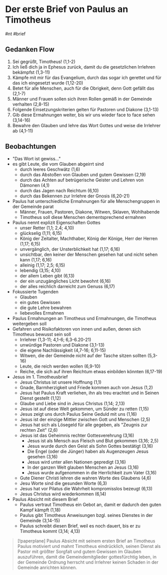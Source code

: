 # Der erste Brief von Paulus an Timotheus

#nt #brief

## Gedanken Flow

1. Sei gegrüßt, Timotheus! (1,1-2)
2. Ich ließ dich ja in Ephesus zurück, damit du die gesetzlichen Irrlehren bekämpfst (1,3-11)
3. Kämpfe mit mir für das Evangelium, durch das sogar ich gerettet und für das ich eingesetzt wurde (1,12-20)
4. Betet für alle Menschen, auch für die Obrigkeit, denn Gott gefällt das (2,1-7)
5. Männer und Frauen sollen sich ihren Rollen gemäß in der Gemeinde verhalten (2,8-15)
6. Folgende Einsetzungskriterien gelten für Pastoren und Diakone (3,1-13)
7. Gib diese Ermahnungen weiter, bis wir uns wieder face to face sehen (3,14-16)
8. Bewahre den Glauben und lehre das Wort Gottes und weise die Irrlehrer ab (4,1-11)

## Beobachtungen

- "Das Wort ist gewiss..."
- es gibt Leute, die vom Glauben abgeirrt sind
	- durch leeres Geschwätz (1,6)
	- durch das Abstoßen von Glauben und gutem Gewissen (2,19)
	- durch das Achten auf betrügerische Geister und Lehren von Dämonen (4,1)
	- durch das Jagen nach Reichtum (6,10)
	- durch das Bekennen zur Irrlehre der Gnosis (6,20-21)
- Paulus hat unterschiedliche Ermahnungen für alle Menschengruppen in der Gemeinde parat
	- Männer, Frauen, Pastoren, Diakone, Witwen, Sklaven, Wohlhabende
	- Timotheus soll diese Menschen dementsprechend ermahnen
- Paulus nennt explizit Eigenschaften Gottes
	- unser Retter (1,1; 2,4; 4,10)
	- glückselig (1,11; 6,15)
	- König der Zeitalter, Machthaber, König der Könige, Herr der Herren (1,17; 6,15)
	- unvergänglich, der Unsterblichkeit hat (1,17; 6,16)
	- unsichtbar, den keiner der Menschen gesehen hat und nicht sehen kann (1,17; 6,16)
	- alleinig (1,17; 2,5; 6,15)
	- lebendig (3,15; 4,10)
	- der allem Leben gibt (6,13)
	- der ein unzugängliches Licht bewohnt (6,16)
	- der alles reichlich darreicht zum Genuss (6,17)
- Fokussierte Tugenden
	- Glauben
	- ein gutes Gewissen
	- die gute Lehre bewahren
	- liebevolles Ermahnen
- Paulus Ermahnungen an Timotheus und Ermahnungen, die Timotheus weitergeben soll
- Gefahren und Risikofaktoren von innen und außen, denen sich Timotheus bewusst sein soll
	- Irrlehrer (1,3-11; 4,1-6; 6,3-6.20-21)
	- unwürdige Pastoren und Diakone (3,1-13)
	- die eigene Nachlässigkeit (4,7-16; 6,11-15)
	- Witwen, die der Gemeinde nicht auf der Tasche sitzen sollten (5,3-16)
	- Leute, die reich werden wollen (6,9-10)
	- Reiche, die sich auf ihren Reichtum etwas einbilden könnten (6,17-19)
- Jesus im 1. Timotheusbrief
	- Jesus Christus ist unsere Hoffnung (1,1)
	- Gnade, Barmherzigkeit und Friede kommen auch von Jesus (1,2)
	- Jesus hat Paulus Kraft verliehen, ihn als treu erachtet und in Seinen Dienst gestellt (1,12)
	- Glaube und Liebe sind in Jesus Christus (1,14; 2,13)
	- Jesus ist auf diese Welt gekommen, um Sünder zu retten (1,15)
	- Jesus zeigt uns durch Paulus Seine Geduld mit uns (1,16)
	- Jesus ist der einzige Mittler zwischen Gott und Menschen (2,5)
	- Jesus hat sich als Lösegeld für alle gegeben, als "Zeugnis zur rechten Zeit" (2,6)
	- Jesus ist das Geheimnis rechter Gottesverehrung (3,16)
		- Jesus ist als Mensch aus Fleisch und Blut gekommen (3,16; 2,5)
		- Jesus wurde durch den Geist als Sohn Gottes bestätigt (3,16)
		- Die Engel (oder die Jünger) haben als Augenzeugen Jesus gesehen (3,16)
		- Jesus wird unter allen Nationen gepredigt (3,16)
		- In der ganzen Welt glauben Menschen an Jesus (3,16)
		- Jesus wurde aufgenommen in die Herrlichkeit zum Vater (3,16)
	- Gute Diener Christi lehren die wahren Worte des Glaubens (4,6)
	- Jesu Worte sind die gesunden Worte (6,3)
	- Jesus hat vor Pilatus die Wahrheit kompromisslos bezeugt (6,13)
	- Jesus Christus wird wiederkommen (6,14)
- Paulus Absicht mit diesem Brief
	- Paulus vertraut Timotheus ein Gebot an, damit er dadurch den guten Kampf kämpft (1,18)
	- Paulus gibt Timotheus Anweisungen bzgl. seines Dienstes in der Gemeinde (3,14-15)
	- Paulus schreibt diesen Brief, weil es noch dauert, bis er zu Timotheus kommt (3,14; 4,13)

> [!paperplane] Paulus Absicht mit seinem ersten Brief an Timotheus
Paulus motiviert und mahnt Timotheus eindrücklich, seinen Dienst als Pastor mit größter Sorgfalt und gutem Gewissen im Glauben auszuführen, damit die Gemeindemitglieder gottesfürchtig leben, in der Gemeinde Ordnung herrscht und Irrlehrer keinen Schaden in der Gemeinde anrichten können.
